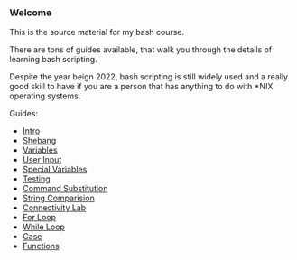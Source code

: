 ### Welcome

This is the source material for my bash course.

There are tons of guides available, that walk you through the details of learning bash scripting.

Despite the year beign 2022, bash scripting is still widely used and a really good skill to have if you are a person that has anything to do with *NIX operating systems.

Guides:
- [Intro](/Guides/intro.md)
- [Shebang](/Guides/shebang.md)
- [Variables](/Guides/variables.md)
- [User Input](/Guides/userinput.md)
- [Special Variables](/Guides/specialvariables.md)
- [Testing](/Guides/testing.md)
- [Command Substitution](/Guides/commandsub.md)
- [String Comparision](/Guides/stringcmp.md)
- [Connectivity Lab](/Guides/lab.md)
- [For Loop](/Guides/for.md)
- [While Loop](/Guides/while.md)
- [Case](/Guides/case.md)
- [Functions](/Guides/functions.md)